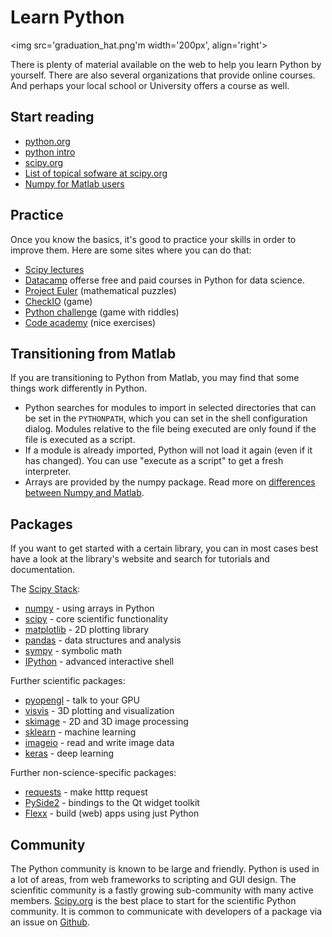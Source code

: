 # Learn Python

<img src='graduation_hat.png'm width='200px', align='right'>


There is plenty of material available on the web to help you learn
Python by yourself. There are also several organizations that provide
online courses. And perhaps your local school or University offers a
course as well.

## Start reading

  * [python.org](http://www.python.org)
  * [python intro](https://docs.python.org/3/tutorial/introduction.html)
  * [scipy.org](http://www.scipy.org)
  * [List of topical sofware at scipy.org](http://scipy.org/Topical_Software)
  * [Numpy for Matlab users](https://docs.scipy.org/doc/numpy/user/numpy-for-matlab-users.html)



## Practice

Once you know the basics, it's good to practice your skills in order
to improve them. Here are some sites where you can do that:

  * [Scipy lectures](http://scipy-lectures.github.io/)
  * [Datacamp](https://www.datacamp.com) offerse free and paid courses in Python for data science.
  * [Project Euler](http://projecteuler.net/) (mathematical puzzles)
  * [CheckIO](http://www.checkio.org/) (game)
  * [Python challenge](http://www.pythonchallenge.com/) (game with riddles)
  * [Code academy](http://www.codecademy.com/) (nice exercises)


## Transitioning from Matlab

If you are transitioning to Python from Matlab, you may find that some
things work differently in Python.

* Python searches for modules to import in selected directories that can be set
  in the ``PYTHONPATH``, which you can set in the shell configuration dialog.
  Modules relative to the file being executed are only found if the file
  is executed as a script.
* If a module is already imported, Python will not load it again (even if it
  has changed). You can use "execute as a script" to get a fresh interpreter.
* Arrays are provided by the numpy package. Read more on
  [differences between Numpy and Matlab](https://docs.scipy.org/doc/numpy/user/numpy-for-matlab-users.html).


## Packages

If you want to get started with a certain library, you can in most cases
best have a look at the library's website and search for tutorials and 
documentation. 

The [Scipy Stack](http://scipy.org/about.html#the-scipy-stack):

  * [numpy](http://www.numpy.org/)  - using arrays in Python
  * [scipy](http://www.scipy.org/) - core scientific functionality
  * [matplotlib](http://matplotlib.org/) - 2D plotting library
  * [pandas](http://pandas.pydata.org/) - data structures and analysis
  * [sympy](http://sympy.org) - symbolic math
  * [IPython](http://www.ipython.org/) - advanced interactive shell
  
Further scientific packages:
  
  * [pyopengl](http://pyopengl.sourceforge.net/) - talk to your GPU
  * [visvis](https://code.google.com/p/visvis/) - 3D plotting and visualization
  * [skimage](http://scikit-learn.org) - 2D and 3D image processing
  * [sklearn](http://www.numpy.org/) - machine learning
  * [imageio](http://imageio.readthedocs.org/) - read and write image data
  * [keras](https://keras.io/) - deep learning

Further non-science-specific packages:
  
  * [requests](http://www.python-requests.org/‎) - make htttp request
  * [PySide2](https://wiki.qt.io/Qt_for_Python) - bindings to the Qt widget toolkit
  * [Flexx](https://flexx.readthedocs.io) - build (web) apps using just Python


## Community

The Python community is known to be large and friendly. Python is used
in a lot of areas, from web frameworks to scripting and GUI design. The
scienfitic community is a fastly growing sub-community with many active
members.
[Scipy.org](http://www.scipy.org) is the best place to start for
the scientific Python community. It is common to communicate with
developers of a package via an issue on [Github](http:github.com).

